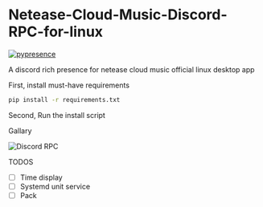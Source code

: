 # Netease-Cloud-Music-Discord-RPC-for-linux

[![pypresence](https://img.shields.io/badge/using-pypresence-00bb88.svg?style=for-the-badge&logo=discord&logoWidth=20)](https://github.com/qwertyquerty/pypresence)

A discord rich presence for netease cloud music official linux desktop app

First, install must-have requirements
```bash
pip install -r requirements.txt
```
Second, Run the install script

Gallary

![Discord RPC](https://user-images.githubusercontent.com/22847876/115799024-6e86a980-a38c-11eb-94b1-499e1523fabe.png)

TODOS

- [ ] Time display
- [ ] Systemd unit service
- [ ] Pack
